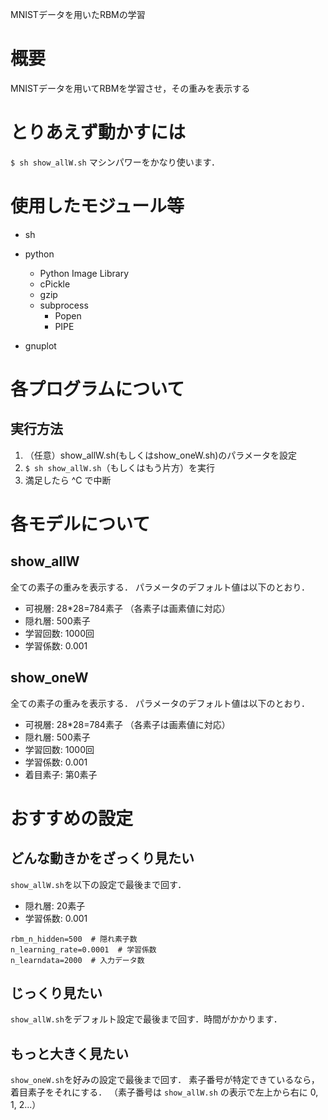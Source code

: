 MNISTデータを用いたRBMの学習

# 概要
MNISTデータを用いてRBMを学習させ，その重みを表示する

# とりあえず動かすには
`$ sh show_allW.sh`
マシンパワーをかなり使います．

# 使用したモジュール等
* sh

* python
  * Python Image Library
  * cPickle
  * gzip
  * subprocess
    * Popen
    * PIPE

* gnuplot

# 各プログラムについて
## 実行方法
1. （任意）show_allW.sh(もしくはshow_oneW.sh)のパラメータを設定
2. ```$ sh show_allW.sh```（もしくはもう片方）を実行
3. 満足したら ^C で中断

# 各モデルについて
## show_allW
全ての素子の重みを表示する．
パラメータのデフォルト値は以下のとおり．
* 可視層: 28*28=784素子 （各素子は画素値に対応）
* 隠れ層: 500素子
* 学習回数: 1000回
* 学習係数: 0.001

## show_oneW
全ての素子の重みを表示する．
パラメータのデフォルト値は以下のとおり．
* 可視層: 28*28=784素子 （各素子は画素値に対応）
* 隠れ層: 500素子
* 学習回数: 1000回
* 学習係数: 0.001
* 着目素子: 第0素子

# おすすめの設定
## どんな動きかをざっくり見たい
`show_allW.sh`を以下の設定で最後まで回す．
* 隠れ層: 20素子
* 学習係数: 0.001

```
rbm_n_hidden=500  # 隠れ素子数
n_learning_rate=0.0001  # 学習係数
n_learndata=2000  # 入力データ数
```

## じっくり見たい
`show_allW.sh`をデフォルト設定で最後まで回す．時間がかかります．

## もっと大きく見たい
`show_oneW.sh`を好みの設定で最後まで回す．
素子番号が特定できているなら，着目素子をそれにする．
（素子番号は `show_allW.sh` の表示で左上から右に 0, 1, 2...）